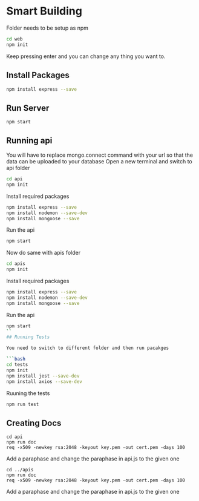 # Smart Building
Folder needs to be setup as npm
```bash
cd web
npm init
```

Keep pressing enter and you can change any thing you want to.

## Install Packages

```bash
npm install express --save
```

## Run Server

```
npm start
```

## Running api

You will have to replace mongo.connect command with your url so that the data can be uploaded to your database
Open a new terminal and switch to api folder

```bash
cd api
npm init
```

Install required packages

```bash
npm install express --save
npm install nodemon --save-dev
npm install mongoose --save
```
Run the api

```bash
npm start
```

Now do same with apis folder

```bash
cd apis
npm init
```

Install required packages

```bash
npm install express --save
npm install nodemon --save-dev
npm install mongoose --save
```

Run the api

```bash
npm start
``
## Running Tests

You need to switch to different folder and then run pacakges

```bash
cd tests 
npm init
npm install jest --save-dev
npm install axios --save-dev
```

Ruuning the tests

```bash
npm run test
```
## Creating Docs

```
cd api
npm run doc
req -x509 -newkey rsa:2048 -keyout key.pem -out cert.pem -days 100
```

Add a paraphase and change the paraphase in api.js to the given one

```
cd ../apis
npm run doc
req -x509 -newkey rsa:2048 -keyout key.pem -out cert.pem -days 100
```

Add a paraphase and change the paraphase in api.js to the given one
